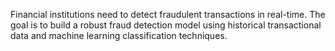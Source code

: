 Financial institutions need to detect fraudulent transactions in real-time. The goal is to build a robust fraud detection model using historical transactional data and machine learning classification techniques.
